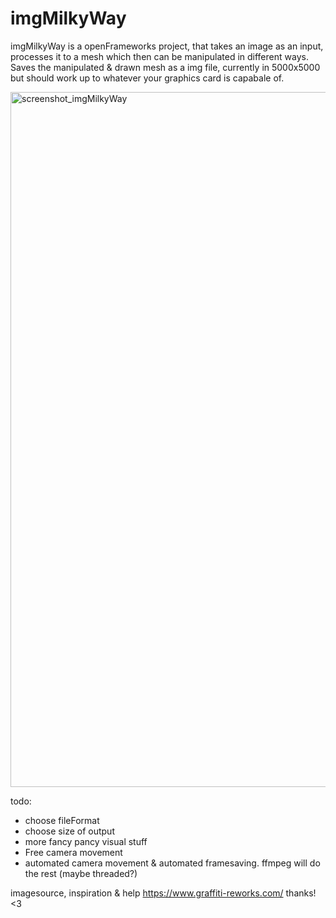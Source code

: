 # imgMilkyWay
imgMilkyWay is a openFrameworks project, that takes an image as an input, processes it to a mesh which then can be manipulated in different ways.  
Saves the manipulated & drawn mesh as a img file, currently in 5000x5000 but should work up to whatever your graphics card is capabale of. 

<img width="1112" alt="screenshot_imgMilkyWay" src="https://user-images.githubusercontent.com/25278349/79377936-c2caa280-7f5c-11ea-80ca-b803437e0260.png">

todo:
- choose fileFormat
- choose size of output 
- more fancy pancy visual stuff
- Free camera movement 
- automated camera movement & automated framesaving. ffmpeg will do the rest (maybe threaded?)


imagesource, inspiration & help https://www.graffiti-reworks.com/ thanks! <3

